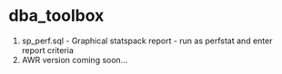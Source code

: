 # dba_toolbox
1) sp_perf.sql - Graphical statspack report - run as perfstat and enter report criteria
2) AWR version coming soon...
